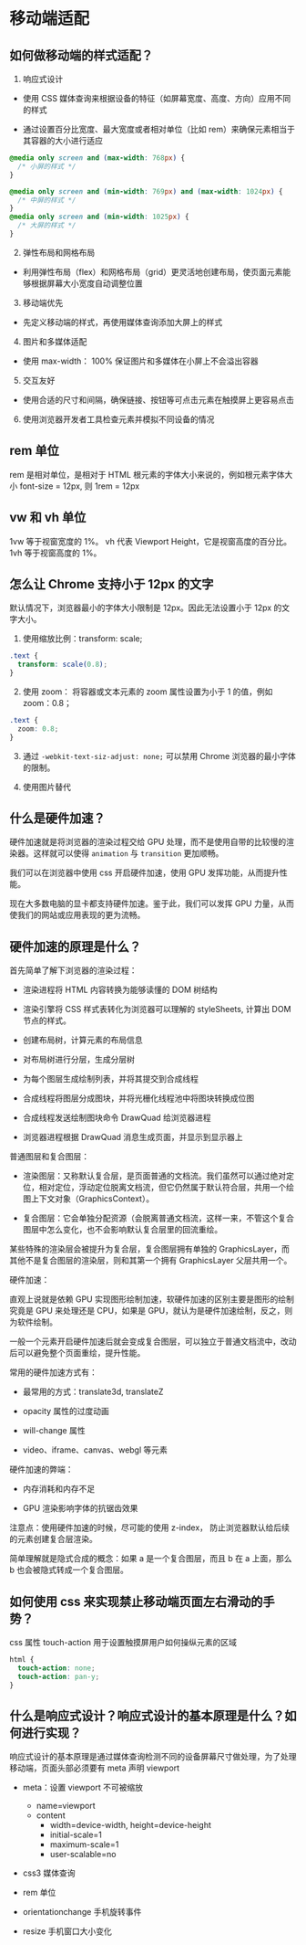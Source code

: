 # 移动端适配

## 如何做移动端的样式适配？

1. 响应式设计

- 使用 CSS 媒体查询来根据设备的特征（如屏幕宽度、高度、方向）应用不同的样式

- 通过设置百分比宽度、最大宽度或者相对单位（比如 rem）来确保元素相当于其容器的大小进行适应

```css
@media only screen and (max-width: 768px) {
  /* 小屏的样式 */
}

@media only screen and (min-width: 769px) and (max-width: 1024px) {
  /* 中屏的样式 */
}
@media only screen and (min-width: 1025px) {
  /* 大屏的样式 */
}
```

2. 弹性布局和网格布局

- 利用弹性布局（flex）和网格布局（grid）更灵活地创建布局，使页面元素能够根据屏幕大小宽度自动调整位置

3. 移动端优先

- 先定义移动端的样式，再使用媒体查询添加大屏上的样式

4. 图片和多媒体适配

- 使用 max-width： 100% 保证图片和多媒体在小屏上不会溢出容器

5. 交互友好

- 使用合适的尺寸和间隔，确保链接、按钮等可点击元素在触摸屏上更容易点击

6. 使用浏览器开发者工具检查元素并模拟不同设备的情况

## rem 单位

rem 是相对单位，是相对于 HTML 根元素的字体大小来说的，例如根元素字体大小 font-size = 12px, 则 1rem = 12px

## vw 和 vh 单位

1vw 等于视窗宽度的 1%。 vh 代表 Viewport Height，它是视窗高度的百分比。 1vh 等于视窗高度的 1%。

## 怎么让 Chrome 支持小于 12px 的文字

默认情况下，浏览器最小的字体大小限制是 12px。因此无法设置小于 12px 的文字大小。

1. 使用缩放比例：transform: scale;

```css
.text {
  transform: scale(0.8);
}
```

2. 使用 zoom： 将容器或文本元素的 zoom 属性设置为小于 1 的值，例如 zoom：0.8；

```css
.text {
  zoom: 0.8;
}
```

3. 通过 `-webkit-text-siz-adjust: none;` 可以禁用 Chrome 浏览器的最小字体的限制。

4. 使用图片替代

## 什么是硬件加速？

硬件加速就是将浏览器的渲染过程交给 GPU 处理，而不是使用自带的比较慢的渲染器。这样就可以使得 `animation` 与 `transition` 更加顺畅。

我们可以在浏览器中使用 css 开启硬件加速，使用 GPU 发挥功能，从而提升性能。

现在大多数电脑的显卡都支持硬件加速。鉴于此，我们可以发挥 GPU 力量，从而使我们的网站或应用表现的更为流畅。

## 硬件加速的原理是什么？

首先简单了解下浏览器的渲染过程：

- 渲染进程将 HTML 内容转换为能够读懂的 DOM 树结构

- 渲染引擎将 CSS 样式表转化为浏览器可以理解的 styleSheets, 计算出 DOM 节点的样式。

- 创建布局树，计算元素的布局信息

- 对布局树进行分层，生成分层树

- 为每个图层生成绘制列表，并将其提交到合成线程

- 合成线程将图层分成图块，并将光栅化线程池中将图块转换成位图

- 合成线程发送绘制图块命令 DrawQuad 给浏览器进程

- 浏览器进程根据 DrawQuad 消息生成页面，并显示到显示器上

普通图层和复合图层：

- 渲染图层：又称默认复合层，是页面普通的文档流。我们虽然可以通过绝对定位，相对定位，浮动定位脱离文档流，但它仍然属于默认符合层，共用一个绘图上下文对象（GraphicsContext）。

- 复合图层：它会单独分配资源（会脱离普通文档流，这样一来，不管这个复合图层中怎么变化，也不会影响默认复合层里的回流重绘。

某些特殊的渲染层会被提升为复合层，复合图层拥有单独的 GraphicsLayer，而其他不是复合图层的渲染层，则和其第一个拥有 GraphicsLayer 父层共用一个。

硬件加速：

直观上说就是依赖 GPU 实现图形绘制加速，软硬件加速的区别主要是图形的绘制究竟是 GPU 来处理还是 CPU，如果是 GPU，就认为是硬件加速绘制，反之，则为软件绘制。

一般一个元素开启硬件加速后就会变成复合图层，可以独立于普通文档流中，改动后可以避免整个页面重绘，提升性能。

常用的硬件加速方式有：

- 最常用的方式：translate3d, translateZ

- opacity 属性的过度动画

- will-change 属性

- video、iframe、canvas、webgl 等元素

硬件加速的弊端：

- 内存消耗和内存不足

- GPU 渲染影响字体的抗锯齿效果

注意点：使用硬件加速的时候，尽可能的使用 z-index， 防止浏览器默认给后续的元素创建复合层渲染。

简单理解就是隐式合成的概念：如果 a 是一个复合图层，而且 b 在 a 上面，那么 b 也会被隐式转成一个复合图层。

## 如何使用 css 来实现禁止移动端页面左右滑动的手势？

css 属性 touch-action 用于设置触摸屏用户如何操纵元素的区域

```css
html {
  touch-action: none;
  touch-action: pan-y;
}
```

## 什么是响应式设计？响应式设计的基本原理是什么？如何进行实现？

响应式设计的基本原理是通过媒体查询检测不同的设备屏幕尺寸做处理，为了处理移动端，页面头部必须要有 meta 声明 viewport

- meta：设置 viewport 不可被缩放

  - name=viewport
  - content
    - width=device-width, height=device-height
    - initial-scale=1
    - maximum-scale=1
    - user-scalable=no

- css3 媒体查询

- rem 单位

- orientationchange 手机旋转事件

- resize 手机窗口大小变化

